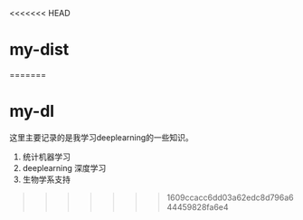 <<<<<<< HEAD
# my-dist
=======
# my-dl

这里主要记录的是我学习deeplearning的一些知识。

1. 统计机器学习
2. deeplearning 深度学习
3. 生物学系支持

>>>>>>> 1609ccacc6dd03a62edc8d796a644459828fa6e4
